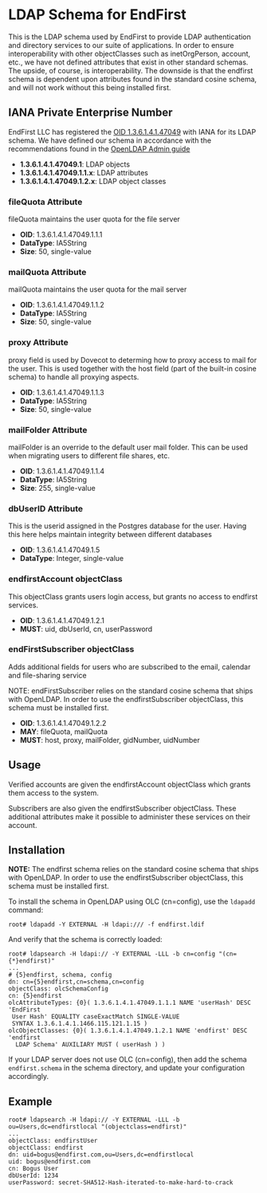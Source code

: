 # LDAP Schema for EndFirst

This is the LDAP schema used by EndFirst to provide LDAP authentication and directory services to our suite of applications. In order to ensure interoperability with other objectClasses such as inetOrgPerson, account, etc., we have not defined attributes that exist in other standard schemas. The upside, of course, is interoperability. The downside is that the endfirst schema is dependent upon attributes found in the standard cosine schema, and will not work without this being installed first.

## IANA Private Enterprise Number

EndFirst LLC has registered the [OID 1.3.6.1.4.1.47049](http://oid-info.com/get/1.3.6.1.4.1.47049) with IANA for its LDAP schema. We have defined our schema in accordance with the recommendations found in the [OpenLDAP Admin guide](http://www.openldap.org/doc/admin24/schema.html)

- **1.3.6.1.4.1.47049.1**: LDAP objects
- **1.3.6.1.4.1.47049.1.1.x**: LDAP attributes
- **1.3.6.1.4.1.47049.1.2.x**: LDAP object classes 

### fileQuota Attribute

fileQuota maintains the user quota for the file server

- **OID**: 1.3.6.1.4.1.47049.1.1.1
- **DataType**: IA5String
- **Size**: 50, single-value

### mailQuota Attribute

mailQuota maintains the user quota for the mail server

- **OID**: 1.3.6.1.4.1.47049.1.1.2
- **DataType**: IA5String
- **Size**: 50, single-value

### proxy Attribute

proxy field is used by Dovecot to determing how to proxy access to mail for the user. This is used together with the host field (part of the built-in cosine schema) to handle all proxying aspects.

- **OID**: 1.3.6.1.4.1.47049.1.1.3
- **DataType**: IA5String
- **Size**: 50, single-value

### mailFolder Attribute

mailFolder is an override to the default user mail folder. This can be used when migrating users to different file shares, etc.

- **OID**: 1.3.6.1.4.1.47049.1.1.4
- **DataType**: IA5String
- **Size**: 255, single-value

### dbUserID Attribute

This is the userid assigned in the Postgres database for the user. Having this here helps maintain integrity between different databases

- **OID**: 1.3.6.1.4.1.47049.1.5
- **DataType**: Integer, single-value

### endfirstAccount objectClass

This objectClass grants users login access, but grants no access to endfirst services.

- **OID**: 1.3.6.1.4.1.47049.1.2.1
- **MUST**: uid, dbUserId, cn, userPassword

### endFirstSubscriber objectClass

Adds additional fields for users who are subscribed to the email, calendar and file-sharing service

NOTE: endFirstSubscriber relies on the standard cosine schema that ships with OpenLDAP. In order to use the endfirstSubscriber objectClass, this schema must be installed first.

- **OID**: 1.3.6.1.4.1.47049.1.2.2
- **MAY**: fileQuota, mailQuota
- **MUST**: host, proxy, mailFolder, gidNumber, uidNumber

## Usage

Verified accounts are given the endfirstAccount objectClass which grants them access to the system. 

Subscribers are also given the endfirstSubscriber objectClass. These additional attributes make it possible to administer these services on their account.

## Installation

**NOTE:** The endfirst schema relies on the standard cosine schema that ships with OpenLDAP. In order to use the endfirstSubscriber objectClass, this schema must be installed first.

To install the schema in OpenLDAP using OLC (cn=config), use the `ldapadd` command:

    root# ldapadd -Y EXTERNAL -H ldapi:/// -f endfirst.ldif
   
And verify that the schema is correctly loaded:

    root# ldapsearch -H ldapi:// -Y EXTERNAL -LLL -b cn=config "(cn={*}endfirst)"
    ...
    # {5}endfirst, schema, config
    dn: cn={5}endfirst,cn=schema,cn=config
    objectClass: olcSchemaConfig
    cn: {5}endfirst
    olcAttributeTypes: {0}( 1.3.6.1.4.1.47049.1.1.1 NAME 'userHash' DESC 'EndFirst
     User Hash' EQUALITY caseExactMatch SINGLE-VALUE 
     SYNTAX 1.3.6.1.4.1.1466.115.121.1.15 )
    olcObjectClasses: {0}( 1.3.6.1.4.1.47049.1.2.1 NAME 'endfirst' DESC 'endfirst
      LDAP Schema' AUXILIARY MUST ( userHash ) )

If your LDAP server does not use OLC (cn=config), then add the schema `endfirst.schema` in the schema directory, and update your configuration accordingly.


## Example

    root# ldapsearch -H ldapi:// -Y EXTERNAL -LLL -b ou=Users,dc=endfirstlocal "(objectclass=endfirst)" 
    ...
    objectClass: endfirstUser
    objectClass: endfirst
    dn: uid=bogus@endfirst.com,ou=Users,dc=endfirstlocal
    uid: bogus@endfirst.com
    cn: Bogus User
    dbUserId: 1234
    userPassword: secret-SHA512-Hash-iterated-to-make-hard-to-crack


